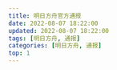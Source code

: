 ```yaml
---
title: 明日方舟官方通报
date: 2022-08-07 18:22:00
updated: 2022-08-07 18:22:00
tags: [明日方舟, 通报]
categories: [明日方舟, 通报]
top: 1
---
```

<script>
组合html信息(获取最新api消息());

function 获取最新api消息() {
    var req = new XMLHttpRequest();
    req.open('GET', 'https://prts.top/api/ak-conf/', false);
    req.send(null);
    return JSON.parse(req.response);
}

function 组合html信息(data) {
    返回值 = '';
    数组信息 = data.announceList;
    数组长度 = 数组信息.length;
    for (i = 0; i < 数组长度; i++) {
        标题 = 数组信息[i].title;
        if (!(数组信息[i].isWebUrl)) {
            break;
        };
        数据url = 数组信息[i].webUrl;
        数据id = 数据url.substring(50, 数据url.indexOf('.html'));
        var req = new XMLHttpRequest();
        req.open('GET', 'https://prts.top/api/ak-conf/?id=' + 数据id, false);
        req.send(null);

        返回值 = 返回值 + ';' + 数据url;
    }
    return
}
async function 组合html信息(data) {
    返回值 = '';
    数组信息 = data.announceList;
    数组长度 = 数组信息.length;
    for (i = 0; i < 数组长度; i++) {
        标题 = 数组信息[i].title;
        if (!(数组信息[i].isWebUrl)) {
            break;
        };
        数据url = 数组信息[i].webUrl;
        数据id = 数据url.substring(50, 数据url.indexOf('.html'));
        const replacehtml = await fetch('https://prts.top/api/ak-conf/?id=' + 数据id);
        const returnhtml = await replacehtml.text();
        returndata = returnhtml.substring(returnhtml.indexOf('<div class="main">'), returnhtml.indexOf('</body>\n</html>'));
        returndata = returndata.split('<img class="banner-image" src="').join('<img src="');
        returndata = returndata.split('uniwebview://move?target=shop&param1=SKINSHOP').join('https://ak.hypergryph.com/');
        返回值 = 返回值 + '<h1>' + 标题 + '</h1>' + '<br>' + returndata;
        document.getElementById("tnxg_akmessage").innerHTML = 返回值;
    }
}
</script>
<div id="tnxg_akmessage"></div>